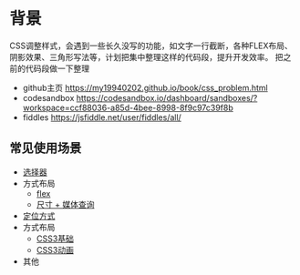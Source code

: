 # 背景
CSS调整样式，会遇到一些长久没写的功能，如文字一行截断，各种FLEX布局、阴影效果、三角形写法等，计划把集中整理这样的代码段，提升开发效率。
把之前的代码段做一下整理
- github主页 https://my19940202.github.io/book/css_problem.html
- codesandbox https://codesandbox.io/dashboard/sandboxes/?workspace=ccf88036-a85d-4bee-8998-8f9c97c39f8b
- fiddles https://jsfiddle.net/user/fiddles/all/

## 常见使用场景
- [选择器](./html/1-selectors.html)
- 方式布局
    - [flex](./html/2-flex.html)
    - [尺寸 + 媒体查询](./html/3-measurement.html)
- [定位方式](./html/4-position.html)
- 方式布局
    - [CSS3基础](./html/5-css3-base.html)
    - [CSS3动画](./html/6-css3-animation.html)
- 其他

